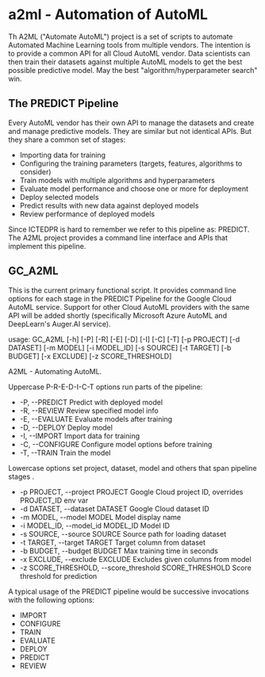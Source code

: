 # a2ml - Automation of AutoML
Th A2ML ("Automate AutoML") project is a set of scripts to automate Automated Machine Learning tools from multiple vendors. The intention is to provide a common API for all Cloud AutoML vendor.  Data scientists can then train their datasets against multiple
AutoML models to get the best possible predictive model.  May the best 
"algorithm/hyperparameter search" win.

## The PREDICT Pipeline
Every AutoML vendor has their own API to manage the datasets and create and
manage predictive models.  They are similar but not identical APIs.  But they share a
common set of stages:
* Importing data for training
* Configuring the training parameters (targets, features, algorithms to consider)
* Train models with multiple algorithms and hyperparameters
* Evaluate model performance and choose one or more for deployment
* Deploy selected models
* Predict results with new data against deployed models
* Review performance of deployed models 

Since ICTEDPR is hard to remember we refer to this pipeline as: PREDICT.  The A2ML
project provides a command line interface and APIs that implement this pipeline. 

## GC_A2ML

This is the current primary functional script.  It provides command line options
for each stage in the PREDICT Pipeline for the Google Cloud AutoML service.  Support for other Cloud AutoML providers with the same API will be added shortly (specifically Microsoft Azure AutoML and DeepLearn's Auger.AI service). 

usage: GC_A2ML [-h] [-P] [-R] [-E] [-D] [-I] [-C] [-T] [-p PROJECT]
               [-d DATASET] [-m MODEL] [-i MODEL_ID] [-s SOURCE] [-t TARGET]
               [-b BUDGET] [-x EXCLUDE] [-z SCORE_THRESHOLD]

A2ML - Automating AutoML. 
    
Uppercase P-R-E-D-I-C-T options run parts of the pipeline:
* -P, --PREDICT         Predict with deployed model
* -R, --REVIEW          Review specified model info
* -E, --EVALUATE        Evaluate models after training
* -D, --DEPLOY          Deploy model
* -I, --IMPORT          Import data for training
* -C, --CONFIGURE       Configure model options before training
* -T, --TRAIN           Train the model

Lowercase options set project, dataset, model and others that span pipeline stages .
* -p PROJECT, --project PROJECT Google Cloud project ID, overrides PROJECT_ID env var
* -d DATASET, --dataset DATASET Google Cloud dataset ID
* -m MODEL, --model MODEL Model display name
* -i MODEL_ID, --model_id MODEL_ID Model ID
* -s SOURCE, --source SOURCE Source path for loading dataset
* -t TARGET, --target TARGET Target column from dataset
* -b BUDGET, --budget BUDGET Max training time in seconds
* -x EXCLUDE, --exclude EXCLUDE Excludes given columns from model
* -z SCORE_THRESHOLD, --score_threshold SCORE_THRESHOLD Score threshold for prediction

A typical usage of the PREDICT pipeline would be successive invocations with the following options:
* IMPORT
* CONFIGURE
* TRAIN
* EVALUATE
* DEPLOY
* PREDICT
* REVIEW